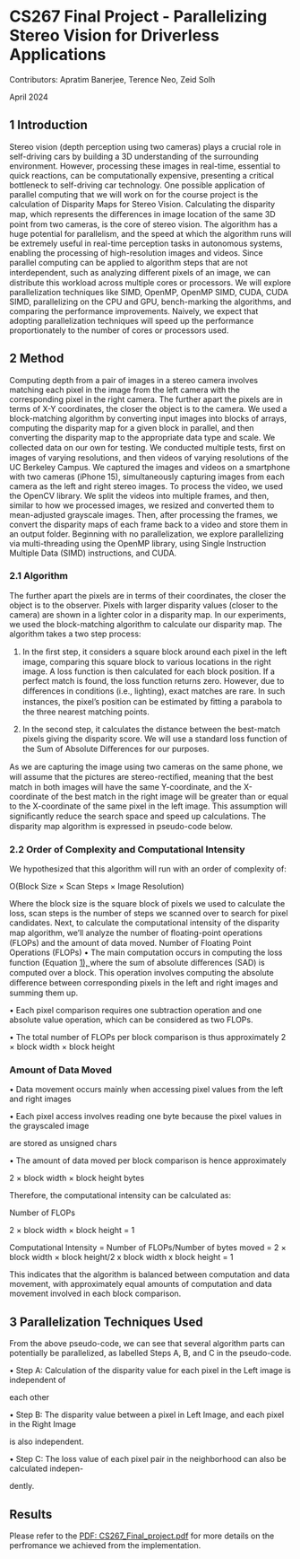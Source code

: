 # CS267 Final Project - Parallelizing Stereo Vision for Driverless Applications

Contributors: Apratim Banerjee, Terence Neo, Zeid Solh

April 2024

## 1 Introduction

Stereo vision (depth perception using two cameras) plays a crucial role in self-driving cars by building a 3D understanding of the surrounding environment. 
However, processing these images in real-time, essential to quick reactions, can be computationally expensive, presenting a critical bottleneck to self-driving car technology.
One possible application of parallel computing that we will work on for the course project is the calculation of Disparity Maps for Stereo Vision. Calculating the disparity map, which represents the diﬀerences in image location of the same 3D point from two cameras, is the core of stereo vision. The algorithm has a huge potential for parallelism, and the speed at which the algorithm runs will
be extremely useful in real-time perception tasks in autonomous systems, enabling the processing of
high-resolution images and videos.
Since parallel computing can be applied to algorithm steps that are not interdependent, such as analyzing diﬀerent pixels of an image, we can distribute this workload across multiple cores or processors. We will explore parallelization techniques like SIMD, OpenMP, OpenMP SIMD, CUDA, CUDA SIMD, parallelizing on the CPU and GPU, bench-marking the algorithms, and comparing the performance improvements. Naively, we expect that adopting parallelization techniques will speed up the performance proportionately to the number of cores or processors used.

## 2 Method

Computing depth from a pair of images in a stereo camera involves matching each pixel in the image from the left camera with the corresponding pixel in the right camera. The further apart the pixels are in terms of X-Y coordinates, the closer the object is to the camera. We used a block-matching algorithm by converting input images into blocks of arrays, computing the disparity map for a given block in parallel, and then converting the disparity map to the appropriate data type and scale. We collected data on our own for testing. We conducted multiple tests, ﬁrst on images of varying resolutions, and then videos of varying resolutions of the UC Berkeley Campus. We captured the images and videos on a smartphone with two cameras (iPhone 15), simultaneously capturing images from each camera as the left and right stereo images. To process the video, we used the OpenCV library. We split the videos into multiple frames, and then, similar to how we processed images, we resized and converted them to mean-adjusted grayscale images. Then, after processing the frames, we convert the disparity maps of each frame back to a video and store them in an output folder. Beginning with no parallelization, we explore parallelizing via multi-threading using the OpenMP library, using Single Instruction Multiple Data (SIMD) instructions, and CUDA.

### 2.1 Algorithm

The further apart the pixels are in terms of their coordinates, the closer the object is to the observer. Pixels with larger disparity values (closer to the camera) are shown in a lighter color in a disparity map. In our experiments, we used the block-matching algorithm to calculate our disparity map. The algorithm takes a two step process:

1. In the ﬁrst step, it considers a square block around each pixel in the left image, comparing this square block to various locations in the right image. A loss function is then calculated for each block position. If a perfect match is found, the loss function returns zero. However, due to diﬀerences in conditions (i.e., lighting), exact matches are rare. In such instances, the pixel’s position can be estimated by ﬁtting a parabola to the three nearest matching points.

2. In the second step, it calculates the distance between the best-match pixels giving the disparity score. We will use a standard loss function of the Sum of Absolute Diﬀerences for our purposes.

As we are capturing the image using two cameras on the same phone, we will assume that the pictures are stereo-rectiﬁed, meaning that the best match in both images will have the same Y-coordinate, and the X-coordinate of the best match in the right image will be greater than or equal to the X-coordinate of the same pixel in the left image. This assumption will signiﬁcantly reduce the search space and speed up calculations. The disparity map algorithm is expressed in pseudo-code below.

### 2\.2 Order of Complexity and Computational Intensity

We hypothesized that this algorithm will run with an order of complexity of:

O(Block Size × Scan Steps × Image Resolution)

Where the block size is the square block of pixels we used to calculate the loss, scan steps is the
number of steps we scanned over to search for pixel candidates.
Next, to calculate the computational intensity of the disparity map algorithm, we’ll analyze the
number of ﬂoating-point operations (FLOPs) and the amount of data moved.
Number of Floating Point Operations (FLOPs)
• The main computation occurs in computing the loss function (Equation [1),](#br2)[ ](#br2)where the sum of
absolute diﬀerences (SAD) is computed over a block. This operation involves computing the
absolute diﬀerence between corresponding pixels in the left and right images and summing
them up.

• Each pixel comparison requires one subtraction operation and one absolute value operation,
which can be considered as two FLOPs.

• The total number of FLOPs per block comparison is thus approximately
2 × block width × block height


### Amount of Data Moved

• Data movement occurs mainly when accessing pixel values from the left and right images

• Each pixel access involves reading one byte because the pixel values in the grayscaled image

are stored as unsigned chars

• The amount of data moved per block comparison is hence approximately

2 × block width × block height bytes

Therefore, the computational intensity can be calculated as:

Number of FLOPs

2 × block width × block height = 1 

Computational Intensity = Number of FLOPs/Number of bytes moved = 2 × block width × block height/2 x block width x block height = 1

This indicates that the algorithm is balanced between computation and data movement, with approximately equal amounts of computation and data movement involved in each block comparison.

## 3 Parallelization Techniques Used

From the above pseudo-code, we can see that several algorithm parts can potentially be parallelized,
as labelled Steps A, B, and C in the pseudo-code.

• Step A: Calculation of the disparity value for each pixel in the Left image is independent of

each other

• Step B: The disparity value between a pixel in Left Image, and each pixel in the Right Image

is also independent.

• Step C: The loss value of each pixel pair in the neighborhood can also be calculated indepen-

dently.

## Results
Please refer to the [PDF: CS267_Final_project.pdf](https://github.com/Apratim08/Stereo-vision-parallel-computing-/blob/main/Report%20and%20Results) for more details on the perfromance we achieved from the implementation. 
